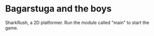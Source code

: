 # Bagarstuga and the boys
SharkRush, a 2D platformer.
Run the module called "main" to start the game.
